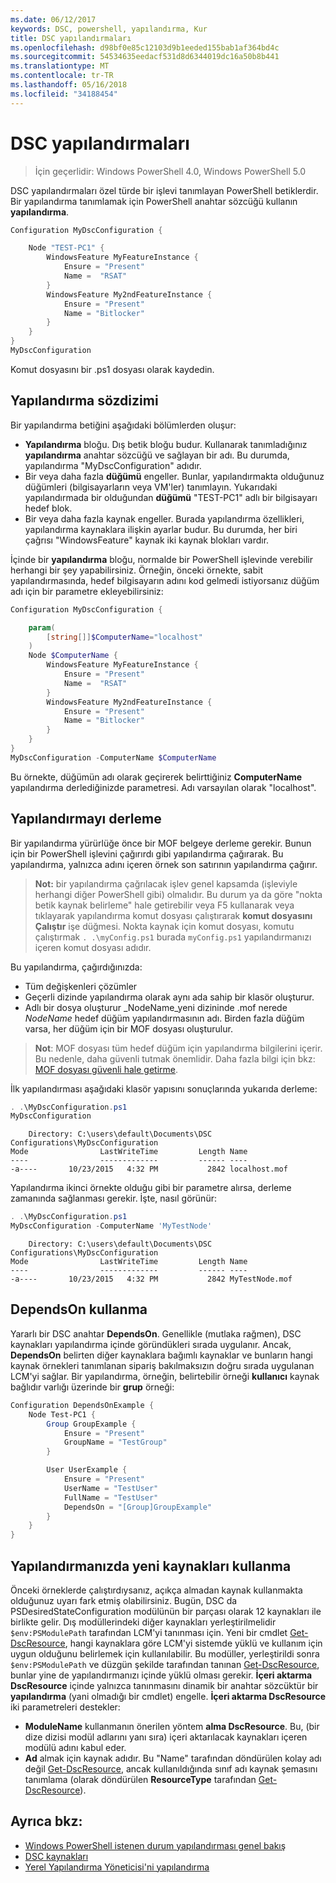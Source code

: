 ```yaml
---
ms.date: 06/12/2017
keywords: DSC, powershell, yapılandırma, Kur
title: DSC yapılandırmaları
ms.openlocfilehash: d98bf0e85c12103d9b1eeded155bab1af364bd4c
ms.sourcegitcommit: 54534635eedacf531d8d6344019dc16a50b8b441
ms.translationtype: MT
ms.contentlocale: tr-TR
ms.lasthandoff: 05/16/2018
ms.locfileid: "34188454"
---
```

# <a name="dsc-configurations"></a>DSC yapılandırmaları

>İçin geçerlidir: Windows PowerShell 4.0, Windows PowerShell 5.0

DSC yapılandırmaları özel türde bir işlevi tanımlayan PowerShell betiklerdir.
Bir yapılandırma tanımlamak için PowerShell anahtar sözcüğü kullanın **yapılandırma**.

```powershell
Configuration MyDscConfiguration {

    Node "TEST-PC1" {
        WindowsFeature MyFeatureInstance {
            Ensure = "Present"
            Name =  "RSAT"
        }
        WindowsFeature My2ndFeatureInstance {
            Ensure = "Present"
            Name = "Bitlocker"
        }
    }
}
MyDscConfiguration

```

Komut dosyasını bir .ps1 dosyası olarak kaydedin.

## <a name="configuration-syntax"></a>Yapılandırma sözdizimi

Bir yapılandırma betiğini aşağıdaki bölümlerden oluşur:

- **Yapılandırma** bloğu. Dış betik bloğu budur. Kullanarak tanımladığınız **yapılandırma** anahtar sözcüğü ve sağlayan bir adı. Bu durumda, yapılandırma "MyDscConfiguration" adıdır.
- Bir veya daha fazla **düğümü** engeller. Bunlar, yapılandırmakta olduğunuz düğümleri (bilgisayarların veya VM'ler) tanımlayın. Yukarıdaki yapılandırmada bir olduğundan **düğümü** "TEST-PC1" adlı bir bilgisayarı hedef blok.
- Bir veya daha fazla kaynak engeller. Burada yapılandırma özellikleri, yapılandırma kaynaklara ilişkin ayarlar budur. Bu durumda, her biri çağrısı "WindowsFeature" kaynak iki kaynak blokları vardır.

İçinde bir **yapılandırma** bloğu, normalde bir PowerShell işlevinde verebilir herhangi bir şey yapabilirsiniz. Örneğin, önceki örnekte, sabit yapılandırmasında, hedef bilgisayarın adını kod gelmedi istiyorsanız düğüm adı için bir parametre ekleyebilirsiniz:

```powershell
Configuration MyDscConfiguration {

    param(
        [string[]]$ComputerName="localhost"
    )
    Node $ComputerName {
        WindowsFeature MyFeatureInstance {
            Ensure = "Present"
            Name =  "RSAT"
        }
        WindowsFeature My2ndFeatureInstance {
            Ensure = "Present"
            Name = "Bitlocker"
        }
    }
}
MyDscConfiguration -ComputerName $ComputerName

```

Bu örnekte, düğümün adı olarak geçirerek belirttiğiniz **ComputerName** yapılandırma derlediğinizde parametresi. Adı varsayılan olarak "localhost".

## <a name="compiling-the-configuration"></a>Yapılandırmayı derleme

Bir yapılandırma yürürlüğe önce bir MOF belgeye derleme gerekir.
Bunun için bir PowerShell işlevini çağırırdı gibi yapılandırma çağırarak.
Bu yapılandırma, yalnızca adını içeren örnek son satırının yapılandırma çağırır.

>**Not:** bir yapılandırma çağrılacak işlev genel kapsamda (işleviyle herhangi diğer PowerShell gibi) olmalıdır.
>Bu durum ya da göre "nokta betik kaynak belirleme" hale getirebilir veya F5 kullanarak veya tıklayarak yapılandırma komut dosyası çalıştırarak **komut dosyasını Çalıştır** işe düğmesi.
>Nokta kaynak için komut dosyası, komutu çalıştırmak `. .\myConfig.ps1` burada `myConfig.ps1` yapılandırmanızı içeren komut dosyası adıdır.

Bu yapılandırma, çağırdığınızda:

- Tüm değişkenleri çözümler
- Geçerli dizinde yapılandırma olarak aynı ada sahip bir klasör oluşturur.
- Adlı bir dosya oluşturur _NodeName_yeni dizininde .mof nerede _NodeName_ hedef düğüm yapılandırmasının adı.
    Birden fazla düğüm varsa, her düğüm için bir MOF dosyası oluşturulur.

>**Not**: MOF dosyası tüm hedef düğüm için yapılandırma bilgilerini içerir. Bu nedenle, daha güvenli tutmak önemlidir.
>Daha fazla bilgi için bkz: [MOF dosyası güvenli hale getirme](secureMOF.md).

İlk yapılandırması aşağıdaki klasör yapısını sonuçlarında yukarıda derleme:

```powershell
. .\MyDscConfiguration.ps1
MyDscConfiguration
```

```
    Directory: C:\users\default\Documents\DSC Configurations\MyDscConfiguration
Mode                LastWriteTime         Length Name
----                -------------         ------ ----
-a----       10/23/2015   4:32 PM           2842 localhost.mof
```

Yapılandırma ikinci örnekte olduğu gibi bir parametre alırsa, derleme zamanında sağlanması gerekir. İşte, nasıl görünür:

```powershell
. .\MyDscConfiguration.ps1
MyDscConfiguration -ComputerName 'MyTestNode'
```

```
    Directory: C:\users\default\Documents\DSC Configurations\MyDscConfiguration
Mode                LastWriteTime         Length Name
----                -------------         ------ ----
-a----       10/23/2015   4:32 PM           2842 MyTestNode.mof
```

## <a name="using-dependson"></a>DependsOn kullanma

Yararlı bir DSC anahtar **DependsOn**. Genellikle (mutlaka rağmen), DSC kaynakları yapılandırma içinde göründükleri sırada uygulanır.
Ancak, **DependsOn** belirten diğer kaynaklara bağımlı kaynaklar ve bunların hangi kaynak örnekleri tanımlanan sipariş bakılmaksızın doğru sırada uygulanan LCM'yi sağlar.
Bir yapılandırma, örneğin, belirtebilir örneği **kullanıcı** kaynak bağlıdır varlığı üzerinde bir **grup** örneği:

```powershell
Configuration DependsOnExample {
    Node Test-PC1 {
        Group GroupExample {
            Ensure = "Present"
            GroupName = "TestGroup"
        }

        User UserExample {
            Ensure = "Present"
            UserName = "TestUser"
            FullName = "TestUser"
            DependsOn = "[Group]GroupExample"
        }
    }
}

```

## <a name="using-new-resources-in-your-configuration"></a>Yapılandırmanızda yeni kaynakları kullanma

Önceki örneklerde çalıştırdıysanız, açıkça almadan kaynak kullanmakta olduğunuz uyarı fark etmiş olabilirsiniz.
Bugün, DSC da PSDesiredStateConfiguration modülünün bir parçası olarak 12 kaynakları ile birlikte gelir.
Dış modüllerindeki diğer kaynakları yerleştirilmelidir `$env:PSModulePath` tarafından LCM'yi tanınması için.
Yeni bir cmdlet [Get-DscResource](https://technet.microsoft.com/library/dn521625.aspx), hangi kaynaklara göre LCM'yi sistemde yüklü ve kullanım için uygun olduğunu belirlemek için kullanılabilir.
Bu modüller, yerleştirildi sonra `$env:PSModulePath` ve düzgün şekilde tarafından tanınan [Get-DscResource](https://technet.microsoft.com/library/dn521625.aspx), bunlar yine de yapılandırmanızı içinde yüklü olması gerekir.
**İçeri aktarma DscResource** içinde yalnızca tanınmasını dinamik bir anahtar sözcüktür bir **yapılandırma** (yani olmadığı bir cmdlet) engelle.
**İçeri aktarma DscResource** iki parametreleri destekler:
- **ModuleName** kullanmanın önerilen yöntem **alma DscResource**. Bu, (bir dize dizisi modül adlarını yanı sıra) içeri aktarılacak kaynakları içeren modülü adını kabul eder.
- **Ad** almak için kaynak adıdır. Bu "Name" tarafından döndürülen kolay adı değil [Get-DscResource](https://technet.microsoft.com/library/dn521625.aspx), ancak kullanıldığında sınıf adı kaynak şemasını tanımlama (olarak döndürülen **ResourceType** tarafından [Get-DscResource](https://technet.microsoft.com/library/dn521625.aspx)).

## <a name="see-also"></a>Ayrıca bkz:
* [Windows PowerShell istenen durum yapılandırması genel bakış](overview.md)
* [DSC kaynakları](resources.md)
* [Yerel Yapılandırma Yöneticisi'ni yapılandırma](metaConfig.md)
